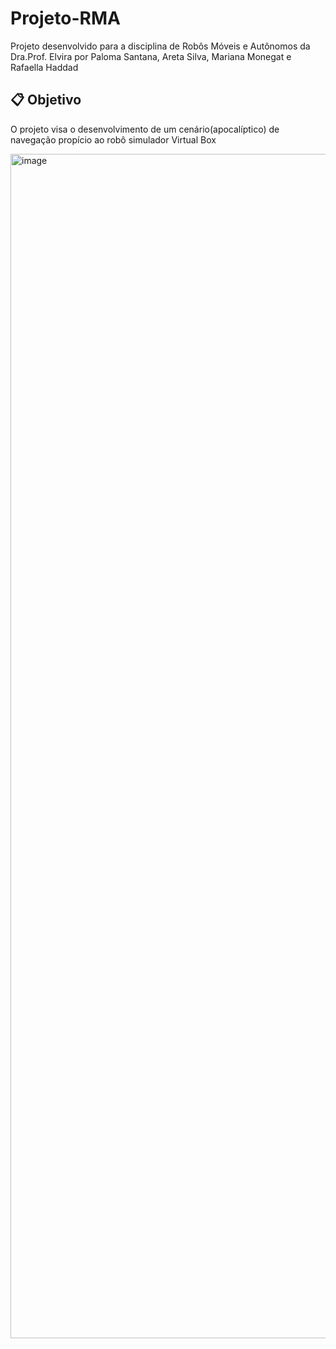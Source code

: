 # Projeto-RMA
Projeto desenvolvido para a disciplina de Robôs Móveis e Autônomos da Dra.Prof. Elvira por Paloma Santana, Areta Silva, Mariana Monegat e Rafaella Haddad

## 📋 Objetivo
O projeto visa o desenvolvimento de um cenário(apocalíptico) de navegação propício ao robô simulador Virtual Box

<img width="1895" alt="image" src="https://user-images.githubusercontent.com/62676609/187398111-b354d474-9fff-43a7-be4f-1356bf033f5a.png">
